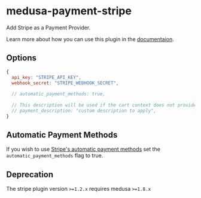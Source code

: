 # medusa-payment-stripe

Add Stripe as a Payment Provider.

Learn more about how you can use this plugin in the [documentaion](https://docs.medusajs.com/add-plugins/stripe).

## Options

```js
{
  api_key: "STRIPE_API_KEY",
  webhook_secret: "STRIPE_WEBHOOK_SECRET",
  
  // automatic_payment_methods: true,
  
  // This description will be used if the cart context does not provide one.
  // payment_description: "custom description to apply",
}
```

## Automatic Payment Methods

If you wish to use [Stripe's automatic payment methods](https://stripe.com/docs/connect/automatic-payment-methods) set the `automatic_payment_methods` flag to true.

## Deprecation

The stripe plugin version `>=1.2.x` requires medusa `>=1.8.x`